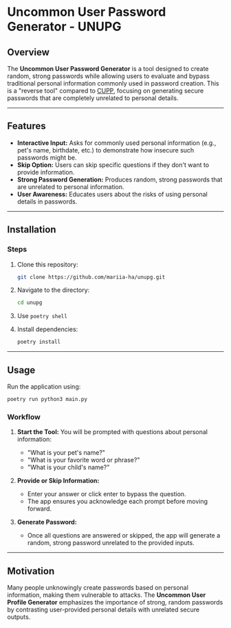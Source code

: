 # Uncommon User Password Generator - UNUPG

## Overview

The **Uncommon User Password Generator** is a tool designed to create random, strong passwords while allowing users to evaluate and bypass traditional personal information commonly used in password creation. This is a "reverse tool" compared to [CUPP](https://github.com/Mebus/cupp), focusing on generating secure passwords that are completely unrelated to personal details.

---

## Features

- **Interactive Input:** Asks for commonly used personal information (e.g., pet's name, birthdate, etc.) to demonstrate how insecure such passwords might be.
- **Skip Option:** Users can skip specific questions if they don't want to provide information.
- **Strong Password Generation:** Produces random, strong passwords that are unrelated to personal information.
- **User Awareness:** Educates users about the risks of using personal details in passwords.

---

## Installation

### Steps

1. Clone this repository:
   ```bash
   git clone https://github.com/mariia-ha/unupg.git
   ```
2. Navigate to the directory:
   ```bash
   cd unupg
   ```
3. Use ```poetry shell```
4. Install dependencies:

   ```bash
   poetry install
   ```

---

## Usage

Run the application using:

```bash
poetry run python3 main.py
```

### Workflow

1. **Start the Tool:** You will be prompted with questions about personal information:

   - "What is your pet's name?"
   - "What is your favorite word or phrase?"
   - "What is your child's name?"

2. **Provide or Skip Information:**

   - Enter your answer or click enter to bypass the question.
   - The app ensures you acknowledge each prompt before moving forward.

3. **Generate Password:**

   - Once all questions are answered or skipped, the app will generate a random, strong password unrelated to the provided inputs.

---

## Motivation

Many people unknowingly create passwords based on personal information, making them vulnerable to attacks. The **Uncommon User Profile Generator** emphasizes the importance of strong, random passwords by contrasting user-provided personal details with unrelated secure outputs.
